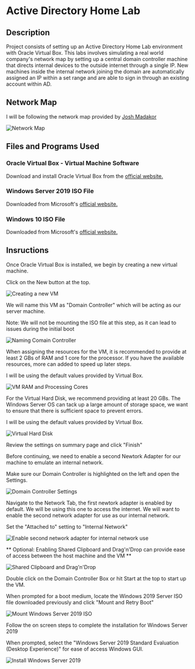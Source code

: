 <h1>Active Directory Home Lab</h1>

<h2>Description</h2>
Project consists of setting up an Active Directory Home Lab environment with Oracle Virtual Box. This labs involves simulating a real world company's network map by setting up a central domain controller machine that directs internal devices to the outside internet through a single IP. New machines inside the internal network joining the domain are automatically assigned an IP within a set range and are able to sign in through an existing account within AD.

<h2>Network Map</h2>

I will be following the network map provided by [Josh Madakor](https://www.youtube.com/@JoshMadakor)

![Network Map](images/josh-madakor-network-map.png)

<h2>Files and Programs Used</h2>

<h3>Oracle Virtual Box - Virtual Machine Software</h3>

Download and install Oracle Virtual Box from the  [official website.](https://www.virtualbox.org/)

<h3>Windows Server 2019 ISO File</h3>

Downloaded from Microsoft's [official website.](https://www.microsoft.com/en-us/evalcenter/download-windows-server-2019)

<h3>Windows 10 ISO File</h3>

Downloaded from Microsoft's [official website.](https://www.microsoft.com/en-us/software-download/windows10)

<h2>Insructions</h2>

Once Oracle Virtual Box is installed, we begin by creating a new virtual machine.

Click on the New button at the top.

![Creating a new VM](images/new-vm.png)

We will name this VM as "Domain Controller" which will be acting as our server machine.

Note: We will not be mounting the ISO file at this step, as it can lead to issues during the initial boot

![Naming Comain Controller](images/naming-domain-controller.png)

When assigning the resources for the VM, it is recommended to provide at least 2 GBs of RAM and 1 core for the processor. If you have the available resources, more can added to speed up later steps.

I will be using the default values provided by Virtual Box.

![VM RAM and Processing Cores](images/resource-allocation.png)

For the Virtual Hard Disk, we recommend providing at least 20 GBs. The Windows Server OS can tack up a large amount of storage space, we want to ensure that there is sufficient space to prevent errors.

I will be using the default values provided by Virtual Box.

![Virtual Hard Disk](images/virtual-hard-disk.png)

Review the settings on summary page and click "Finish"

Before continuing, we need to enable a second Newtork Adapter for our machine to emulate an internal network.

Make sure our Domain Controller is highlighted on the left and open the Settings.

![Domain Controller Settings](images/dc-settings.png)

Navigate to the Network Tab, the first newtork adapter is enabled by default. We will be using this one to access the internet. We will want to enable the second network adapter for use as our internal network.

Set the "Attached to" setting to "Internal Network"

![Enable second network adapter for internal network use](images/enable-network-adapter-2.png)

** Optional: Enabling Shared Clipboard and Drag'n'Drop can provide ease of access between the host machine and the VM **

![Shared Clipboard and Drag'n'Drop](images/shared-clipboard.png)

Double click on the Domain Controller Box or hit Start at the top to start up the VM.

When prompted for a boot medium, locate the Windows 2019 Server ISO file downloaded previously and click "Mount and Retry Boot"

![Mount Windows Server 2019 ISO](images/mount-windows-server-2019-iso.png)

Follow the on screen steps to complete the installation for Windows Server 2019

When prompted, select the "Windows Server 2019 Standard Evaluation (Desktop Experience)" for ease of access Windows GUI.

![Install Windows Server 2019](images/install-win-server-2019.png)

